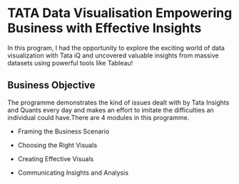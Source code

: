 # TATA Data Visualisation Empowering Business with Effective Insights

In this program, I had the opportunity to explore the exciting world of data visualization with Tata iQ and uncovered valuable insights from massive datasets using powerful tools like Tableau!

## Business Objective
The programme demonstrates the kind of issues dealt with by Tata Insights and Quants every day and makes an effort to imitate the difficulties an individual could have.There are 4 modules in this programme.
* Framing the Business Scenario

* Choosing the Right Visuals

* Creating Effective Visuals

* Communicating Insights and Analysis
